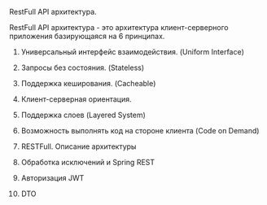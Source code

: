 RestFull API архитектура.

RestFull API архитектура - это архитектура клиент-серверного приложения базирующаяся на 6 принципах.

1. Универсальный интерфейс взаимодействия. (Uniform Interface)

2. Запросы без состояния. (Stateless)

3. Поддержка кеширования. (Cacheable)

4. Клиент-серверная ориентация.

5. Поддержка слоев (Layered System)

6. Возможность выполнять код на стороне клиента (Code on Demand)

7. RESTFull. Описание архитектуры

8. Обработка исключений и Spring REST

9. Авторизация JWT

10. DTO 